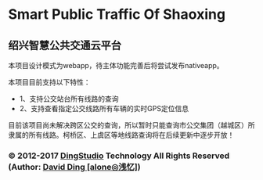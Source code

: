 # Smart Public Traffic Of Shaoxing
## 绍兴智慧公共交通云平台

本项目设计模式为webapp，待主体功能完善后将尝试发布nativeapp。

本项目目前支持以下特性：
- 1、支持公交站台所有线路的查询
- 2、支持查看指定公交线路所有车辆的实时GPS定位信息

目前该项目尚未解决跨区公交的查询，所以暂时只能查询市公交集团（越城区）所隶属的所有线路。柯桥区、上虞区等地线路查询将在后续更新中逐步开放！

### &copy; 2012-2017 <a href="http://www.dingstudio.cn" target="_blank">DingStudio</a> Technology All Rights Reserved (Author: <a href="http://954759397.qzone.qq.com" target="_blank">David Ding [alone◎浅忆]</a>)
